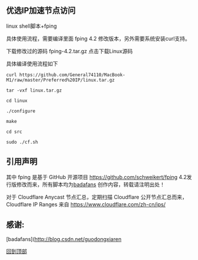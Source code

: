 ## 优选IP加速节点访问
linux shell脚本+fping  

具体使用流程，需要编译里面 fping 4.2 修改版本，另外需要系统安装curl支持。  

下载修改过的源码 fping-4.2.tar.gz 点击下载Linux源码  

具体编译使用流程如下  

`curl https://github.com/General74110/MacBook-M1/raw/master/Preferred%20IP/linux.tar.gz`

`tar -vxf linux.tar.gz`

`cd linux`

`./configure`

`make`

`cd src`

`sudo ./cf.sh`


## 引用声明
其中 fping 是基于 GitHub 开源项目 https://github.com/schweikert/fping 4.2发行版修改而来，所有脚本均为[badafans](https://github.com/badafans) 创作内容，转载请注明出处！  

对于 Cloudflare Anycast 节点汇总，定期扫描 Cloudflare 公开节点汇总而来，Cloudflare IP Ranges 来自 https://www.cloudflare.com/zh-cn/ips/  

## 感谢:
[badafans](http://blog.csdn.net/guodongxiaren  


  [回到顶部](#readme)  
